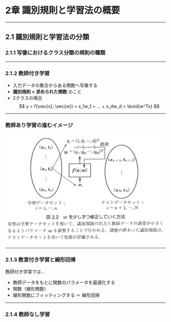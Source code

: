 # 2章 識別規則と学習法の概要

---

## 2.1 識別規則と学習法の分類

### 2.1.1 写像におけるクラス分類の規則の種類


---

### 2.1.2 教師付き学習

* 入力データの集合からある関数へ写像する
* **識別規則 = 求められた関数** のこと 
* 2クラスの場合  
$$ y = f(\vec{x}; \vec{w}) = x_1w_1  + ... + x_dw_d = \bold{w^Tx} $$

---

### 教師あり学習の進むイメージ

![](https://raw.githubusercontent.com/sunpot/essential-pattern-recognition/master/section-2/fig2-1.jpg)

---

### 2.1.3 教室付き学習と線形回帰

教師付き学習では... 
- 教師データをもとに関数のパラメータを最適化する
- 関数（線形関数）
- 線形関数にフィッティングする ＝ 線形回帰

--- 

### 2.1.4 教師なし学習